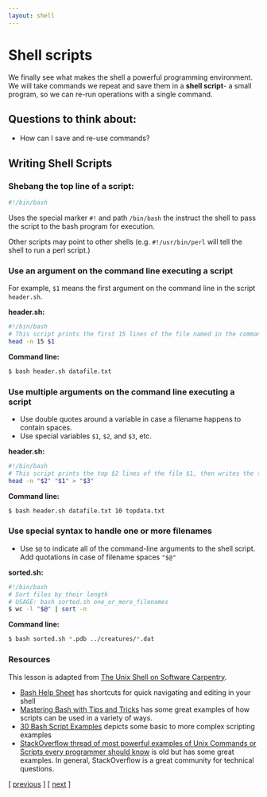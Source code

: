 ```yaml
---
layout: shell
---
```


# Shell scripts
We finally see what makes the shell a powerful programming environment.  
We will take commands we repeat and save them in a **shell script**- a small program, so we can re-run operations with a single command.

## Questions to think about:
- How can I save and re-use commands?

## Writing Shell Scripts
### Shebang the top line of a script:
```bash
#!/bin/bash
```
Uses the special marker `#!` and path `/bin/bash` the instruct the shell to pass the script to the bash program for execution.  

Other scripts may point to other shells (e.g. `#!/usr/bin/perl` will tell the shell to run a perl script.) 

### Use an argument on the command line executing a script
For example, `$1` means the first argument on the command line in the script `header.sh`.

**header.sh:**
```bash
#!/bin/bash
# This script prints the first 15 lines of the file named in the command line (datafile.txt)
head -n 15 $1 
```
**Command line:**
```bash
$ bash header.sh datafile.txt
```

### Use multiple arguments on the command line executing a script
- Use double quotes around a variable in case a filename happens to contain spaces.
- Use special variables `$1`, `$2`, and `$3`, etc.
  
**header.sh:**
```bash
#!/bin/bash
# This script prints the top $2 lines of the file $1, then writes the top lines to file $3
head -n "$2" "$1" > "$3" 
```
**Command line:**
```bash
$ bash header.sh datafile.txt 10 topdata.txt
```

### Use special syntax to handle one or more filenames
- Use `$@` to indicate all of the command-line arguments to the shell script.  Add quotations in case of filename spaces `"$@"`
  
**sorted.sh:**
```bash
#!/bin/bash
# Sort files by their length
# USAGE: bash sorted.sh one_or_more_filenames
$ wc -l "$@" | sort -n
```
**Command line:**
```bash
$ bash sorted.sh *.pdb ../creatures/*.dat
```

### Resources
This lesson is adapted from [The Unix Shell on Software Carpentry](http://swcarpentry.github.io/shell-novice/).
- [Bash Help Sheet](https://www.shell-tips.com/sheets/bash-help-sheet.pdf) has shortcuts for quick navigating and editing in your shell
- [Mastering Bash with Tips and Tricks](https://www.shell-tips.com/shell/) has some great examples of how scripts can be used in a variety of ways.
- [30 Bash Script Examples](https://linuxhint.com/30_bash_script_examples/) depicts some basic to more complex scripting examples
- [StackOverflow thread of most powerful examples of Unix Commands or Scripts every programmer should know](https://stackoverflow.com/questions/1102986/most-powerful-examples-of-unix-commands-or-scripts-every-programmer-should-know) is old but has some great examples.  In general, StackOverflow is a great community for technical questions.

<span class="lesson">
    [&nbsp;<a href="/shell/loops">previous</a>&nbsp;]
    [&nbsp;<a href="/shell/search-find">next</a>&nbsp;]   
</span>
